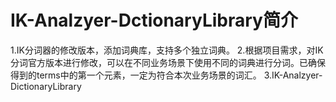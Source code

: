 # IK-Analzyer-DctionaryLibrary简介

1.IK分词器的修改版本，添加词典库，支持多个独立词典。
2.根据项目需求，对IK分词官方版本进行修改，可以在不同业务场景下使用不同的词典进行分词。已确保得到的terms中的第一个元素，一定为符合本次业务场景的词汇。
3.IK-Analzyer-DictionaryLibrary

###
